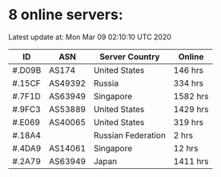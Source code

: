 # 8 online servers:

Latest update at: Mon Mar 09 02:10:10 UTC 2020

| ID | ASN | Server Country | Online |
| -- | --- | -------------- | ------ |
| #.D09B | AS174 | United States | 146 hrs |
| #.15CF | AS49392 | Russia | 334 hrs |
| #.7F1D | AS63949 | Singapore | 1582 hrs |
| #.9FC3 | AS53889 | United States | 1429 hrs |
| #.E069 | AS40065 | United States | 319 hrs |
| #.18A4 |  | Russian Federation | 2 hrs |
| #.4DA9 | AS14061 | Singapore | 12 hrs |
| #.2A79 | AS63949 | Japan | 1411 hrs |

